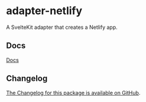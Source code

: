 # adapter-netlify

A SvelteKit adapter that creates a Netlify app.

## Docs

[Docs](https://kit.svelte.dev/docs/adapter-netlify)

## Changelog

[The Changelog for this package is available on GitHub](https://github.com/sveltejs/kit/blob/main/packages/adapter-netlify/CHANGELOG.md).
